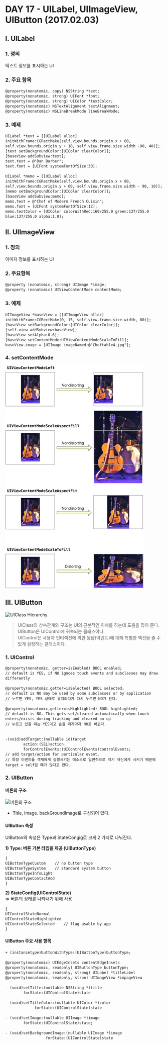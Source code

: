 # DAY 17 - UILabel, UIImageView, UIButton (2017.02.03)  


## I. UILabel
### 1. 정의
텍스트 정보를 표시하는 UI

### 2. 주요 항목
```obc
@property(nonatomic, copy) NSString *text;
@property(nonatomic, strong) UIFont *font;
@property(nonatomic, strong) UIColor *textColor;
@property(nonatomic) NSTextAlignment textAlignment;
@property(nonatomic) NSLineBreakMode lineBreakMode;
```

### 3. 예제
```objc
UILabel *text = [[UILabel alloc] initWithFrame:CGRectMake(self.view.bounds.origin.x + 80, self.view.bounds.origin.y + 10, self.view.frame.size.width -90, 40)];
[text setBackgroundColor:[UIColor clearColor]];
[baseView addSubview:text];
text.text = @"Dan Barber";
text.font = [UIFont systemFontOfSize:30];
    
UILabel *memo = [[UILabel alloc] initWithFrame:CGRectMake(self.view.bounds.origin.x + 80, self.view.bounds.origin.y + 60, self.view.frame.size.width - 90, 10)];
[memo setBackgroundColor:[UIColor clearColor]];
[baseView addSubview:memo];
memo.text = @"Chef of Modern French Cuisin";
memo.font = [UIFont systemFontOfSize:12];
memo.textColor = [UIColor colorWithRed:160/255.0 green:137/255.0 blue:137/255.0 alpha:1.0];
```

## II. UIImageView
### 1. 정의 
이미지 정보를 표시하는 UI

### 2. 주요항목
```objc
@property (nonatomic, strong) UIImage *image;
@property (nonatomic) UIViewContentMode contentMode;
```

### 3. 예제 
```objc
UIImageView *baseView = [[UIImageView alloc] initWithFrame:CGRectMake(0, 15, self.view.frame.size.width, 80)];
[baseView setBackgroundColor:[UIColor clearColor]];
[self.view addSubview:baseView];
[baseView setAlpha:0.6];
[baseView setContentMode:UIViewContentModeScaleToFill];
baseView.image = [UIImage imageNamed:@"Cheftable4.jpg"];
```

### 4. setContentMode
![ContentMode](https://github.com/projectlife724/i.wonsuk.choi/blob/master/Notes/Images/DAY%2018/ViewContentModeType.jpg?raw=true)

## III. UIButton  

![UIClass Hierarchy](/Users/apple/Downloads/a0037268_4b6b91c3db151.jpg) 
  
> UIClass의 상속관계와 구조는 UI의 근본적인 이해를 하는데 도움을 많이 준다.  
> UIButton은 UIControl에 귀속되는 클래스이다.  
> UIControl은 사용자 인터렉션에 의한 응답(이벤트)에 대해 특별한 액션을 줄 수 있게 설정하는 클래스이다.  

### 1. UIControl

```objc
@property(nonatomic, getter=isEnabled) BOOL enabled;
// default is YES, if NO ignoes touch events and subclasses may draw differently  

@property(nonatomic,getter=isSelected) BOOL selected;
// default is NO may be used by some subclasses or by application
// 누르면 YES, YES 상태로 유지되다가 다시 누르면 NO가 된다.  

@property(nonatomic,getter=isHighlighted) BOOL highlighted;
// default is NO. This gets set/cleared automatically when touch enters/exists during tracking and cleared on up  
// 누르고 있을 때는 YES이고 손을 떼자마자 NO로 바뀐다.  


-(void)addTarget:(nullable id)target
		action:(SEL)action
		forControlEvents:(UIControlEvents)controlEvents;
// add target/action for particular event.  
// 특정 이벤트를 객체에게 실행시키는 메소드로 일반적으로 자기 자신에게 시키기 때문에 target = self일 때가 많다고 한다.  
```  

### 2. UIButton  

#### 버튼의 구조  
![버튼의 구조](https://docs-assets.developer.apple.com/published/77caf4ed6d/uibutton_callouts_2x_59b779c9-315a-416d-bf1c-f09ab4380899.png)


- Title, Image. backGroundImage로 구성되어 있다.  

#### UIButton 속성  
UIButton의 속성은 Type과 StateCongig로 크게 2 가지로 나눠진다.  

**1) Type: 버튼 기본 타입을 제공 (UIButtonType)**  

```objc
{
UIButtonTypeCustom    // no button type
UIButtonTypeSystem    // standard system button  
UIButtonTypeInfoLight  
UIButtonTypeContactAdd  
}
```

**2) StateConfig(UIControlState)**  
=> 버튼의 상태를 나타내기 위해 사용

```objc
{
UIControlStateNormal
UIControlStateHighlighted
UIControlStateSelected    // flag usable by app 
} 
```

#### UIButton 주요 사용 항목  

```objc
+ (instancetype)buttonWithType:(UIButtonType)buttonType;

@property(nonatomic) UIEdgeInsets contentEdgeInsets  
@property(nonatomic, readonly) UIButtonType buttonType;
@property(nonatomic, readonly, strong) UILabel *titleLabel
@property(nonatomic, readonly, stron) UIImageView *impageView

- (void)setTitle:(nullable NSString *)title
		forState:(UIControlState)state

- (void)setTitleColor:(nullable UIColor *)color
			 forState:(UIControlState)state
	
- (void)setImage:(nullable UIImage *)image
		forState:(UIControlState)state;

- (void)setBackgroundImage:(nullable UIImage *)image
				  forState:(UIControlState)state
```

	




	
	